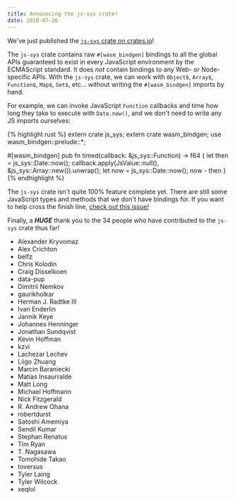 ```yaml
---
title: Announcing the js-sys crate!
date: 2018-07-26
---
```


We've just published the [`js-sys` crate on crates.io][js-sys]!

The `js-sys` crate contains raw `#[wasm_bindgen]` bindings to all the global
APIs guaranteed to exist in every JavaScript environment by the ECMAScript
standard. It does *not* contain bindings to any Web- or Node-specific APIs. With
the `js-sys` crate, we can work with `Object`s, `Array`s, `Function`s, `Map`s,
`Set`s, etc... without writing the `#[wasm_bindgen]` imports by hand.

For example, we can invoke JavaScript `Function` callbacks and time how long
they take to execute with `Date.now()`, and we don't need to write any JS
imports ourselves:

{% highlight rust %}
extern crate js_sys;
extern crate wasm_bindgen;
use wasm_bindgen::prelude::*;

#[wasm_bindgen]
pub fn timed(callback: &js_sys::Function) -> f64 {
    let then = js_sys::Date::now();
    callback.apply(JsValue::null(), &js_sys::Array::new()).unwrap();
    let now = js_sys::Date::now();
    now - then
}
{% endhighlight %}

The `js-sys` crate isn't quite 100% feature complete yet. There are still some
JavaScript types and methods that we don't have bindings for. If you want to
help cross the finish line, [check out this issue!][issue]

Finally, a ***HUGE*** thank you to the 34 people who have contributed to the
`js-sys` crate thus far!

- Alexander Kryvomaz
- Alex Crichton
- belfz
- Chris Kolodin
- Craig Disselkoen
- data-pup
- Dimitrii Nemkov
- gaurikholkar
- Herman J. Radtke III
- Ivan Enderlin
- Jannik Keye
- Johannes Henninger
- Jonathan Sundqvist
- Kevin Hoffman
- kzvi
- Lachezar Lechev
- Liigo Zhuang
- Marcin Baraniecki
- Matias Insaurralde
- Matt Long
- Michael Hoffmann
- Nick Fitzgerald
- R. Andrew Ohana
- robertdurst
- Satoshi Amemiya
- Sendil Kumar
- Stephan Renatus
- Tim Ryan
- T. Nagasawa
- Tomohide Takao
- toversus
- Tyler Laing
- Tyler Wilcock
- xeqlol

[js-sys]: https://crates.io/crates/js-sys
[issue]: https://github.com/rustwasm/wasm-bindgen/issues/275
